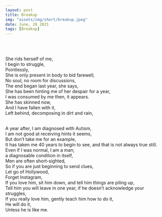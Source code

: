 ```yaml
---
layout: post
title: Breakup
img: "assets/img/short/breakup.jpeg"
date: June, 28 2021
tags: [Breakup]
---
```

  
<br><br>
<div align="left">

She rids herself of me,<br>
I begin to struggle,<br>
Pointlessly,<br>
She is only present in body to bid farewell,<br>
No soul, no room for discussions,<br>
The end began last year, she says,<br>
She has been hinting me of her despair for a year,<br>
I was consumed by me then, it appears.<br>
She has skinned now, <br>
And I have fallen with it,<br>
Left behind, decomposing in dirt and rain,<br><br>

A year after, I am diagnosed with Autism,<br>
I am not good at receiving hints it seems,<br>
But don’t take me for an example,<br>
It has taken me 40 years to begin to see, and that is not always true still.<br>
Even if I was normal, I am a man;<br>
a diagnosable condition in itself,<br>
Men are often short-sighted,<br>
So if you are just beginning to send clues,<br>
Let go of Hollywood,<br>
Forget Instagram,<br>
If you love him, sit him down, and tell him things are piling up,<br>
Tell him you will leave in one year, if he doesn’t acknowledge your struggles,<br>
If you really love him, gently teach him how to do it,<br>
He will do it, <br>
Unless he is like me.<br><br>



</div>
<br><br>
<br><br>
<br><br>
<br><br>
<br><br>
<br><br>  
